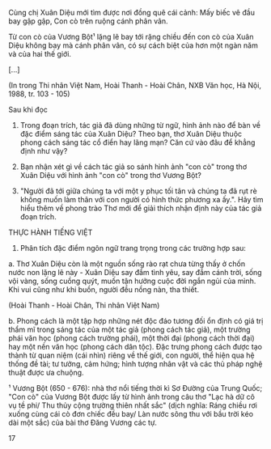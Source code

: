 Cùng chị Xuân Diệu mới tìm được nơi đồng quê cái cảnh:
Mấy biếc vê đầu bay gập gập,
Con cò trên ruộng cánh phân vân.

Từ con cò của Vương Bột¹ lặng lẽ bay tới rặng chiều đến con cò của Xuân Diệu không bay mà cánh phân vân, có sự cách biệt của hơn một ngàn năm và của hai thế giới.

[...]

(In trong Thi nhân Việt Nam, Hoài Thanh - Hoài Chân, NXB Văn học,
Hà Nội, 1988, tr. 103 - 105)

Sau khi đọc

1. Trong đoạn trích, tác giả đã dùng những từ ngữ, hình ảnh nào để bàn về đặc điểm sáng tác của Xuân Diệu? Theo bạn, thơ Xuân Diệu thuộc phong cách sáng tác cổ điển hay lãng mạn? Căn cứ vào đâu để khẳng định như vậy?

2. Bạn nhận xét gì về cách tác giả so sánh hình ảnh "con cò" trong thơ Xuân Diệu với hình ảnh "con cò" trong thơ Vương Bột?

3. "Người đã tới giữa chúng ta với một y phục tối tân và chúng ta đã rụt rè không muốn làm thân với con người có hình thức phương xa ấy.". Hãy tìm hiểu thêm về phong trào Thơ mới để giải thích nhận định này của tác giả đoạn trích.

THỰC HÀNH TIẾNG VIỆT

1. Phân tích đặc điểm ngôn ngữ trang trọng trong các trường hợp sau:

a. Thơ Xuân Diệu còn là một nguồn sống rào rạt chưa từng thấy ở chốn nước non lặng lẽ này - Xuân Diệu say đắm tình yêu, say đắm cánh trời, sống vội vàng, sống cuồng quýt, muốn tận hưởng cuộc đời ngắn ngủi của mình. Khi vui cũng như khi buồn, người đều nồng nàn, tha thiết.

(Hoài Thanh - Hoài Chân, Thi nhân Việt Nam)

b. Phong cách là một tập hợp những nét độc đáo tương đối ổn định có giá trị thẩm mĩ trong sáng tác của một tác giả (phong cách tác giả), một trường phái văn học (phong cách trường phái), một thời đại (phong cách thời đại) hay một nền văn học (phong cách dân tộc). Đặc trưng phong cách được tạo thành từ quan niệm (cái nhìn) riêng về thế giới, con người, thể hiện qua hệ thống đề tài; tư tưởng, cảm hứng; hình tượng nhân vật và các thủ pháp nghệ thuật được ưa chuộng.

¹ Vương Bột (650 - 676): nhà thơ nổi tiếng thời kì Sơ Đường của Trung Quốc; "Con cò" của Vương Bột được lấy từ hình ảnh trong câu thơ "Lạc hà dữ cô vụ tề phi/ Thu thủy cộng trường thiên nhất sắc" (dịch nghĩa: Ráng chiều rơi xuống cùng cái cò đơn chiếc đều bay/ Làn nước sông thu với bầu trời kéo dài một sắc) của bài thơ Đăng Vương các tự.

17